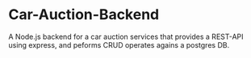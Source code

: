 # Car-Auction-Backend

A Node.js backend for a car auction services that provides a REST-API using express, and peforms CRUD operates agains a postgres DB.
